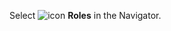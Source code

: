 <!-- markdownlint-disable-file MD041 -->
Select ![icon][img1] **Roles** in the Navigator.

<!-- Referenced images -->
[img1]: ../../../../../../../common/icons/nav-admin-roles-active.png

